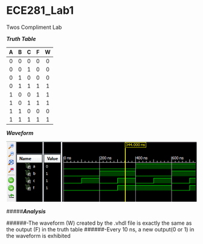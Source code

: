 ECE281_Lab1
===========

Twos Compliment Lab


__*Truth Table*__


|A|B|C|F|W|
|:--:|:--:|:--:|:--:|:--:|
|0|0|0|0|0|
|0|0|1|0|0|
|0|1|0|0|0|
|0|1|1|1|1|
|1|0|0|1|1|
|1|0|1|1|1|
|1|1|0|0|0|
|1|1|1|1|1|


__*Waveform*__


![](https://github.com/dustyweisner/ECE281_CE1/blob/master/waveform.GIF?raw=true)


#####__*Analysis*__


######-The waveform (W) created by the .vhdl file is exactly the same as the output (F) in the truth table
######-Every 10 ns, a new output(0 or 1) in the waveform is exhibited
